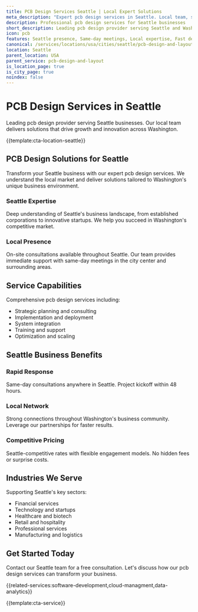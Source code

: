 ```yaml
---
title: PCB Design Services Seattle | Local Expert Solutions
meta_description: "Expert pcb design services in Seattle. Local team, same-day consultations, proven results. Transform your business today."
description: Professional pcb design services for Seattle businesses
short_description: Leading pcb design provider serving Seattle and Washington.
icon: pcb
features: Seattle presence, Same-day meetings, Local expertise, Fast deployment, Competitive rates, Proven track record
canonical: /services/locations/usa/cities/seattle/pcb-design-and-layout-seattle.html
location: Seattle
parent_location: USA
parent_service: pcb-design-and-layout
is_location_page: true
is_city_page: true
noindex: false
---
```


# PCB Design Services in Seattle

Leading pcb design provider serving Seattle businesses. Our local team delivers solutions that drive growth and innovation across Washington.

{{template:cta-location-seattle}}

## PCB Design Solutions for Seattle

Transform your Seattle business with our expert pcb design services. We understand the local market and deliver solutions tailored to Washington's unique business environment.

### Seattle Expertise

Deep understanding of Seattle's business landscape, from established corporations to innovative startups. We help you succeed in Washington's competitive market.

### Local Presence

On-site consultations available throughout Seattle. Our team provides immediate support with same-day meetings in the city center and surrounding areas.

## Service Capabilities

Comprehensive pcb design services including:
- Strategic planning and consulting
- Implementation and deployment
- System integration
- Training and support
- Optimization and scaling

## Seattle Business Benefits

### Rapid Response
Same-day consultations anywhere in Seattle. Project kickoff within 48 hours.

### Local Network
Strong connections throughout Washington's business community. Leverage our partnerships for faster results.

### Competitive Pricing
Seattle-competitive rates with flexible engagement models. No hidden fees or surprise costs.

## Industries We Serve

Supporting Seattle's key sectors:
- Financial services
- Technology and startups
- Healthcare and biotech
- Retail and hospitality
- Professional services
- Manufacturing and logistics

## Get Started Today

Contact our Seattle team for a free consultation. Let's discuss how our pcb design services can transform your business.

{{related-services:software-development,cloud-managment,data-analytics}}

{{template:cta-service}}
